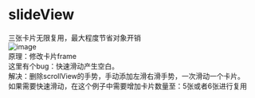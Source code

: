 # slideView
三张卡片无限复用，最大程度节省对象开销 <br>
![image](http://occmuwiio.bkt.clouddn.com/show.gif)
<br>
原理：修改卡片frame
<br>
这里有个bug：快速滑动产生空白。
<br>
解决：删除scrollView的手势，手动添加左滑右滑手势，一次滑动一个卡片。
<br>
如果需要快速滑动，在这个例子中需要增加卡片数量至：5张或者6张进行复用


